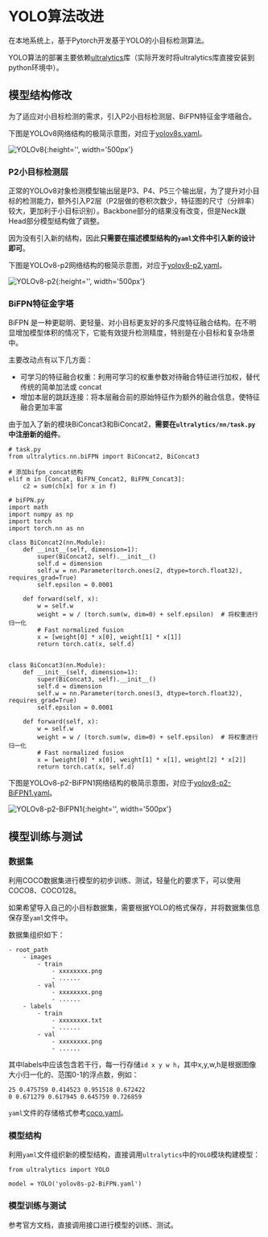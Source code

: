 # YOLO算法改进

在本地系统上，基于Pytorch开发基于YOLO的小目标检测算法。

YOLO算法的部署主要依赖[ultralytics](https://github.com/ultralytics/ultralytics)库（实际开发时将ultralytics库直接安装到python环境中）。

## 模型结构修改

为了适应对小目标检测的需求，引入P2小目标检测层、BiFPN特征金字塔融合。

下图是YOLOv8网络结构的极简示意图，对应于[yolov8s.yaml](./core/configs/model/yolov8s.yaml)。

![YOLOv8](./Images/YOLOv8.png){:height='', width='500px'}

### P2小目标检测层

正常的YOLOv8对象检测模型输出层是P3、P4、P5三个输出层，为了提升对小目标的检测能力，额外引入P2层（P2层做的卷积次数少，特征图的尺寸（分辨率）较大，更加利于小目标识别）。Backbone部分的结果没有改变，但是Neck跟Head部分模型结构做了调整。

因为没有引入新的结构，因此**只需要在描述模型结构的`yaml`文件中引入新的设计即可**。

下图是YOLOv8-p2网络结构的极简示意图，对应于[yolov8-p2.yaml](./core/configs/model/yolov8-p2.yaml)。

![YOLOv8-p2](./Images/YOLOv8-p2.png){:height='', width='500px'}

### BiFPN特征金字塔

BiFPN 是一种更聪明、更轻量、对小目标更友好的多尺度特征融合结构。在不明显增加模型体积的情况下，它能有效提升检测精度，特别是在小目标和复杂场景中。

主要改动点有以下几方面：
- 可学习的特征融合权重：利用可学习的权重参数对待融合特征进行加权，替代传统的简单加法或 concat
- 增加本层的跳跃连接：将本层融合前的原始特征作为额外的融合信息，使特征融合更加丰富

由于加入了新的模块BiConcat3和BiConcat2，**需要在`ultralytics/nn/task.py`中注册新的组件**。

```
# task.py
from ultralytics.nn.biFPN import BiConcat2, BiConcat3

# 添加bifpn_concat结构
elif m in [Concat, BiFPN_Concat2, BiFPN_Concat3]:
    c2 = sum(ch[x] for x in f)
```

```
# biFPN.py
import math
import numpy as np
import torch
import torch.nn as nn

class BiConcat2(nn.Module):
    def __init__(self, dimension=1):
        super(BiConcat2, self).__init__()
        self.d = dimension
        self.w = nn.Parameter(torch.ones(2, dtype=torch.float32), requires_grad=True)
        self.epsilon = 0.0001
 
    def forward(self, x):
        w = self.w
        weight = w / (torch.sum(w, dim=0) + self.epsilon)  # 将权重进行归一化
        # Fast normalized fusion
        x = [weight[0] * x[0], weight[1] * x[1]]
        return torch.cat(x, self.d)


class BiConcat3(nn.Module):
    def __init__(self, dimension=1):
        super(BiConcat3, self).__init__()
        self.d = dimension
        self.w = nn.Parameter(torch.ones(3, dtype=torch.float32), requires_grad=True)
        self.epsilon = 0.0001
 
    def forward(self, x):
        w = self.w
        weight = w / (torch.sum(w, dim=0) + self.epsilon)  # 将权重进行归一化
        # Fast normalized fusion
        x = [weight[0] * x[0], weight[1] * x[1], weight[2] * x[2]]
        return torch.cat(x, self.d)
```

下图是YOLOv8-p2-BiFPN1网络结构的极简示意图，对应于[yolov8-p2-BiFPN1.yaml](./core/configs/model/yolov8-p2-BiFPN.yaml)。

![YOLOv8-p2-BiFPN1](./Images/YOLOv8-p2-BiFPN1.png){:height='', width='500px'}

## 模型训练与测试

### 数据集

利用COCO数据集进行模型的初步训练、测试，轻量化的要求下，可以使用COCO8、COCO128。

如果希望导入自己的小目标数据集，需要根据YOLO的格式保存，并将数据集信息保存至`yaml`文件中。

数据集组织如下：
```
- root_path
    - images
        - train
            - xxxxxxxx.png
            - ......
        - val
            - xxxxxxxx.png
            - ......
    - labels
        - train
            - xxxxxxxx.txt
            - ......
        - val
            - xxxxxxxx.png
            - ......
```

其中labels中应该包含若干行，每一行存储`id x y w h`，其中x,y,w,h是根据图像大小归一化的、范围0-1的浮点数，例如：

```
25 0.475759 0.414523 0.951518 0.672422
0 0.671279 0.617945 0.645759 0.726859
```

`yaml`文件的存储格式参考[coco.yaml](./core/configs/datasets/coco.yaml)。

### 模型结构

利用`yaml`文件组织新的模型结构，直接调用`ultralytics`中的`YOLO`模块构建模型：

```
from ultralytics import YOLO

model = YOLO('yolov8s-p2-BiFPN.yaml')
```

### 模型训练与测试

参考官方文档，直接调用接口进行模型的训练、测试。
